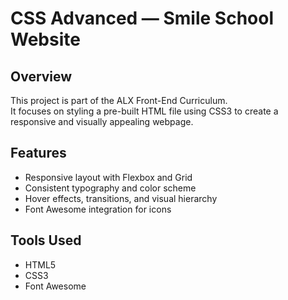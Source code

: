 # CSS Advanced — Smile School Website

## Overview
This project is part of the ALX Front-End Curriculum.  
It focuses on styling a pre-built HTML file using CSS3 to create a responsive and visually appealing webpage.

## Features
- Responsive layout with Flexbox and Grid  
- Consistent typography and color scheme  
- Hover effects, transitions, and visual hierarchy  
- Font Awesome integration for icons  

## Tools Used
- HTML5  
- CSS3  
- Font Awesome  